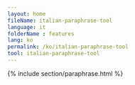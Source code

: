 ```yaml
---
layout: home
fileName: italian-paraphrase-tool
language: it
folderName : features
lang: ko
permalink: /ko/italian-paraphrase-tool
tool: italian-paraphrase-tool
---
```

{% include section/paraphrase.html %}